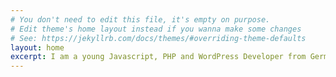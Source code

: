 ```yaml
---
# You don't need to edit this file, it's empty on purpose.
# Edit theme's home layout instead if you wanna make some changes
# See: https://jekyllrb.com/docs/themes/#overriding-theme-defaults
layout: home
excerpt: I am a young Javascript, PHP and WordPress Developer from Germany. I love to create for the web and mobile space. I run a small design studio: Smoolabs.
---
```

